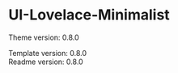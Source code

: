 # UI-Lovelace-Minimalist

Theme version: 0.8.0  

Template version: 0.8.0  
Readme version: 0.8.0  

